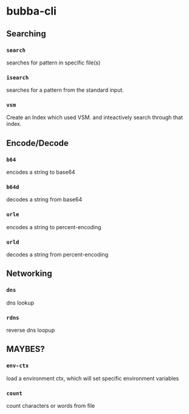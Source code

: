 # bubba-cli

## Searching

### `search`

searches for pattern in specific file(s)

### `isearch`

searches for a pattern from the standard input.

### `vsm`

Create an Index which used VSM. and inteactively search through that index.

## Encode/Decode

### `b64`

encodes a string to base64

### `b64d`

decodes a string from base64

### `urle`

encodes a string to percent-encoding

### `urld`

decodes a string from percent-encoding

## Networking

### `dns`

dns lookup

### `rdns`

reverse dns loopup

## MAYBES?

### `env-ctx`

load a environment ctx, which will set specific environment variables

### `count`

count characters or words from file